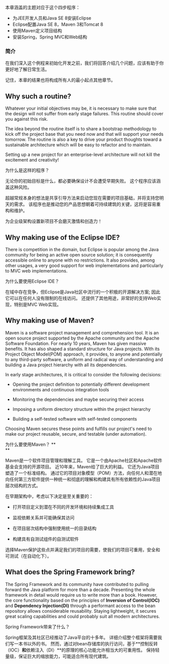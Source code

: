 本章涵盖的主题对应于这个四步程序：

* 为JEE开发人员和Java SE 8安装Eclipse
* Eclipse配置Java SE 8，Maven 3和Tomcat 8
* 使用Maven定义项目结构
* 安装Spring，Spring MVC和Web结构 

### 简介

在我们深入这个例程来初始化开发之前，我们将回答介绍几个问题，应该有助于你更好地了解日常生活。

记住，本章的结果也将构成所有人的最小起点其他章节。

## Why such a routine?

Whatever your initial objectives may be, it is necessary to make sure that the design will not suffer from early stage failures. This routine should cover you against this risk.

The idea beyond the routine itself is to share a bootstrap methodology to kick off the project base that you need now and that will support your needs tomorrow. The routine is also a key to drive your product thoughts toward a sustainable architecture which will be easy to refactor and to maintain.

Setting up a new project for an enterprise-level architecture will not kill the excitement and creativity!

为什么是这样的程序？

无论你的初始目标是什么，都必要确保设计不会遭受早期失败。 这个程序应该涵盖这种风险。

超越常规本身的想法是共享引导方法来启动您现在需要的项目基础，并将支持您明天的需求。 该程序也是推动您的产品思想朝着可持续建筑的关键，这将是容易重构和维护。

为企业级架构设置新项目不会磨灭激情和创造力！

## Why making use of the Eclipse IDE?

There is competition in the domain, but Eclipse is popular among the Java community for being an active open source solution; it is consequently accessible online to anyone with no restrictions. It also provides, among other usages, a very good support for web implementations and particularly to MVC web implementations.

为什么要使用Eclipse IDE？

在域中存在竞争，但Eclipse是Java社区中流行的一个积极的开源解决方案; 因此它可以在任何人没有限制的在线访问。 还提供了其他用途，非常好的支持Web实现，特别是MVC Web实现。

## Why making use of Maven?

Maven is a software project management and comprehension tool. It is an open source project supported by the Apache community and the Apache Software Foundation. For nearly 10 years, Maven has given massive benefits. It has also shaped a standard structure for Java projects. With its Project Object Model\(POM\) approach, it provides, to anyone and potentially to any third-party software, a uniform and radical way of understanding and building a Java project hierarchy with all its dependencies.

In early stage architectures, it is critical to consider the following decisions:

* Opening the project definition to potentially different development environments and continuous integration tools

* Monitoring the dependencies and maybe securing their access

* Imposing a uniform directory structure within the project hierarchy

* Building a self-tested software with self-tested components

Choosing Maven secures these points and fulfills our project's need to make our project reusable, secure, and testable \(under automation\).

为什么要使用Maven？    **      
**

Maven是一个软件项目管理和理解工具。 它是一个由Apache社区和Apache软件基金会支持的开源项目。 近10年来，Maven给了巨大的利益。 它还为Java项目塑造了一个标准结构。 通过它的项目对象模型（POM）方法，向任何人和潜在地向任何第三方软件提供一种统一和彻底的理解和构建具有所有依赖性的Java项目层次结构的方式。

在早期架构中，考虑以下决定是至关重要的：

* 打开项目定义到潜在不同的开发环境和持续集成工具

* 监视依赖关系并可能确保其访问

* 在项目层次结构中强制使用统一的目录结构

* 构建具有自测试组件的自测试软件

选择Maven保护这些点并满足我们的项目的需要，使我们的项目可重用，安全和可测试（在自动化下）。

## What does the Spring Framework bring?

The Spring Framework and its community have contributed to pulling forward the Java platform for more than a decade. Presenting the whole framework in detail would require us to write more than a book. However, the core functionality based on the principles of **Inversion of Control\(IOC\)** and **Dependency Injection\(DI\)** through a performant access to the bean repository allows considerable reusability. Staying lightweight, it secures great scaling capabilities and could probably suit all modern architectures.

Spring Framework带来了什么？

Spring框架及其社区已经推动了Java平台的十多年。 详细介绍整个框架将需要我们写一本书以外的书。 然而，通过对bean存储库的执行访问，基于**控制反转（IOC）**和**依赖注入（DI）**的原理的核心功能允许相当大的可重用性。 保持轻量级，保证巨大的缩放能力，可能适合所有现代建筑。

